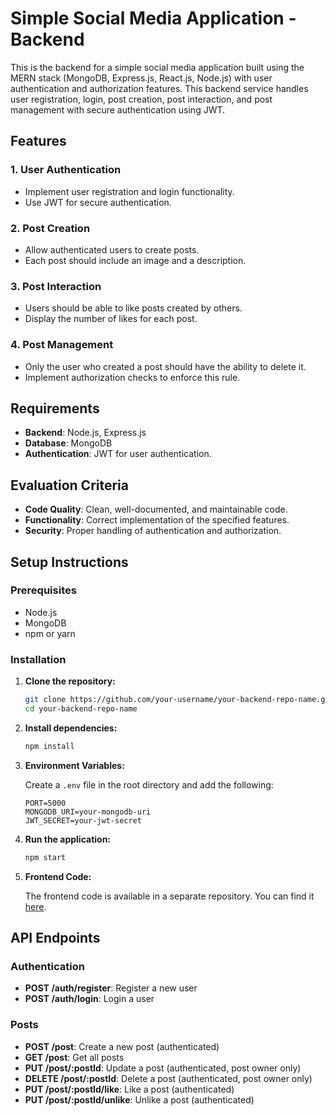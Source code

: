 # Simple Social Media Application - Backend

This is the backend for a simple social media application built using the MERN stack (MongoDB, Express.js, React.js, Node.js) with user authentication and authorization features. This backend service handles user registration, login, post creation, post interaction, and post management with secure authentication using JWT.

## Features

### 1. User Authentication

- Implement user registration and login functionality.
- Use JWT for secure authentication.

### 2. Post Creation

- Allow authenticated users to create posts.
- Each post should include an image and a description.

### 3. Post Interaction

- Users should be able to like posts created by others.
- Display the number of likes for each post.

### 4. Post Management

- Only the user who created a post should have the ability to delete it.
- Implement authorization checks to enforce this rule.

## Requirements

- **Backend**: Node.js, Express.js
- **Database**: MongoDB
- **Authentication**: JWT for user authentication.

## Evaluation Criteria

- **Code Quality**: Clean, well-documented, and maintainable code.
- **Functionality**: Correct implementation of the specified features.
- **Security**: Proper handling of authentication and authorization.

## Setup Instructions

### Prerequisites

- Node.js
- MongoDB
- npm or yarn

### Installation

1. **Clone the repository:**

   ```sh
   git clone https://github.com/your-username/your-backend-repo-name.git
   cd your-backend-repo-name
   ```

2. **Install dependencies:**

   ```sh
   npm install
   ```

3. **Environment Variables:**

   Create a `.env` file in the root directory and add the following:

   ```env
   PORT=5000
   MONGODB_URI=your-mongodb-uri
   JWT_SECRET=your-jwt-secret
   ```

4. **Run the application:**

   ```sh
   npm start

   ```

5. **Frontend Code:**

   The frontend code is available in a separate repository. You can find it [here](https://github.com/iAtif/social-media-frontend.git).

## API Endpoints

### Authentication

- **POST /auth/register**: Register a new user
- **POST /auth/login**: Login a user

### Posts

- **POST /post**: Create a new post (authenticated)
- **GET /post**: Get all posts
- **PUT /post/:postId**: Update a post (authenticated, post owner only)
- **DELETE /post/:postId**: Delete a post (authenticated, post owner only)
- **PUT /post/:postId/like**: Like a post (authenticated)
- **PUT /post/:postId/unlike**: Unlike a post (authenticated)
